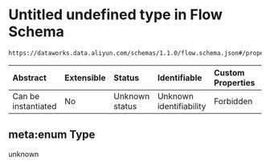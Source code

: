 # Untitled undefined type in Flow Schema

```txt
https://dataworks.data.aliyun.com/schemas/1.1.0/flow.schema.json#/properties/kind/meta:enum
```



| Abstract            | Extensible | Status         | Identifiable            | Custom Properties | Additional Properties | Access Restrictions | Defined In                                                              |
| :------------------ | :--------- | :------------- | :---------------------- | :---------------- | :-------------------- | :------------------ | :---------------------------------------------------------------------- |
| Can be instantiated | No         | Unknown status | Unknown identifiability | Forbidden         | Allowed               | none                | [flow.schema.json\*](../../out/flow.schema.json "open original schema") |

## meta:enum Type

unknown

